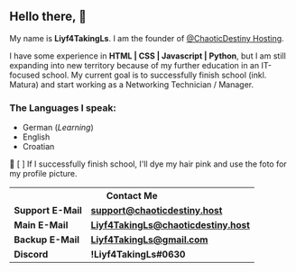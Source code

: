 ## Hello there, 👋

My name is **Liyf4TakingLs**. 
I am the founder of [@ChaoticDestiny Hosting](https://chaoticdestiny.host/).

I have some experience in **HTML | CSS | Javascript | Python**, but I am still expanding into new territory because of my further education in an IT-focused school. 
My current goal is to successfully finish school (inkl. Matura) and start working as a Networking Technician / Manager.



### The Languages I speak:
- German (*Learning*)
- English
- Croatian










🤞 [ ] If I successfully finish school, I'll dye my hair pink and use the foto for my profile picture.


<table>
<tr><th colspan="2"><b>Contact Me</b></th></tr>
<tr><td><b>Support E-Mail</b></td><td><b><a href="mailto:support@chaoticdestiny.host">support@chaoticdestiny.host</a></b></td></tr>
<tr><td><b>Main E-Mail</b></td><td><b><a href="mailto:Liyf4TakingLs@chaoticdestiny.host">Liyf4TakingLs@chaoticdestiny.host</a></b></td></tr>
<tr><td><b>Backup E-Mail</b></td><td><b><a href="mailto:Liyf4TakingLs@gmail.com">Liyf4TakingLs@gmail.com</a></b></td></tr>
<tr><td><b>Discord</b></td><td><b>!Liyf4TakingLs#0630</b></td></tr>
</table>
